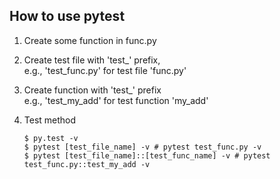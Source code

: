 ## How to use pytest
1. Create some function in func.py
2. Create test file with 'test_' prefix,  
   e.g., 'test_func.py' for test file 'func.py'

3. Create function with 'test_' prefix  
   e.g., 'test_my_add' for test function 'my_add'

4. Test method
   ```
   $ py.test -v
   $ pytest [test_file_name] -v # pytest test_func.py -v
   $ pytest [test_file_name]::[test_func_name] -v # pytest test_func.py::test_my_add -v
   ```
